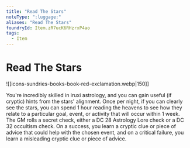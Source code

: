 ```yaml
---
title: "Read The Stars"
noteType: ":luggage:"
aliases: "Read The Stars"
foundryId: Item.zR7ucK6RHzrxP4ao
tags:
  - Item
---
```


# Read The Stars
![[icons-sundries-books-book-red-exclamation.webp|150]]

You're incredibly skilled in iruxi astrology, and you can gain useful (if cryptic) hints from the stars' alignment. Once per night, if you can clearly see the stars, you can spend 1 hour reading the heavens to see how they relate to a particular goal, event, or activity that will occur within 1 week. The GM rolls a secret check, either a DC 28 Astrology Lore check or a DC 32 occultism check. On a success, you learn a cryptic clue or piece of advice that could help with the chosen event, and on a critical failure, you learn a misleading cryptic clue or piece of advice.
